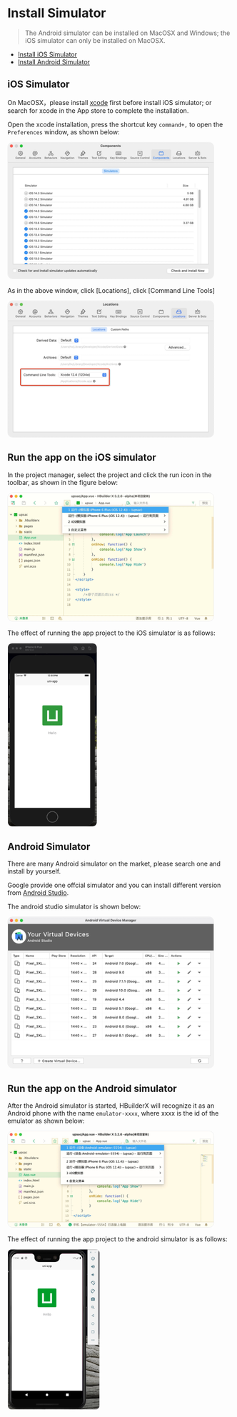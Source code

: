 # Install Simulator

> The Android simulator can be installed on MacOSX and Windows; the iOS simulator can only be installed on MacOSX.

- [Install iOS Simulator](/Tutorial/App/installSimulator?id=ios模拟器)
- [Install Android Simulator](/Tutorial/App/installSimulator?id=android模拟器)

## iOS Simulator

On MacOSX，please install [xcode](https://developer.apple.com/xcode/) first before install iOS simulator; or search for xcode in the App store to complete the installation.

Open the xcode installation, press the shortcut key `command+,` to open the `Preferences` window, as shown below:

<img src="/static/snapshots/tutorial/macosx/iosSimulator.jpg"  style="border: 1px solid #eee; zoom:45%;border-radius: 25px;"/>

As in the above window, click [Locations], click [Command Line Tools]

<img src="/static/snapshots/tutorial/macosx/xcodeCommandLineTools.jpg"  style="border: 1px solid #eee; zoom:45%;border-radius: 25px;"/>

## Run the app on the iOS simulator

In the project manager, select the project and click the run icon in the toolbar, as shown in the figure below:

<img src="/static/snapshots/app/app_ios_simulator.jpg"  style="border: 1px solid #eee; zoom:45%;border-radius: 25px;"/>

The effect of running the app project to the iOS simulator is as follows:

<img src="/static/snapshots/app/app_ios_simulator_run.jpg"  style="border: 1px solid #eee; zoom:40%;border-radius: 25px;"/>

## Android Simulator

There are many Android simulator on the market, please search one and install by yourself.

Google provide one offcial simulator and you can install different version from [Android Studio](https://developer.android.com/studio/install).

The android studio simulator is shown below:

<img src="/static/snapshots/tutorial/macosx/androidSimulator.jpg"  style="border: 1px solid #eee; zoom:45%;border-radius: 25px;"/>

## Run the app on the Android simulator

After the Android simulator is started, HBuilderX will recognize it as an Android phone with the name `emulator-xxxx`, where xxxx is the id of the emulator as shown below:

<img src="/static/snapshots/app/Android-emulator.jpg"  style="border: 1px solid #eee; zoom:45%;border-radius: 25px;"/>

The effect of running the app project to the android simulator is as follows:

<img src="/static/snapshots/app/Android-emulator-start.jpg"  style="border: 1px solid #eee; zoom:35%;border-radius: 25px;"/>
